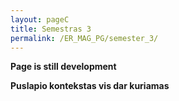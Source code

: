 ```yaml
---
layout: pageC
title: Semestras 3
permalink: /ER_MAG_PG/semester_3/
---
```

<b>Page is still development</b>
<p>
<b>Puslapio kontekstas vis dar kuriamas</b>